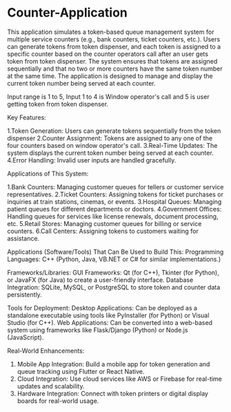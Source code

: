 # Counter-Application
This application simulates a token-based queue management system for multiple service counters (e.g., bank counters, ticket counters, etc.). Users can generate tokens from token dispenser, and each token is assigned to a specific counter based on the counter operators call after an user gets token from token dispenser. The system ensures that tokens are assigned sequentially and that no two or more counters have the same token number at the same time. The application is designed to manage and display the current token number being served at each counter.

Input range is 1 to 5, 
Input 1 to 4 is Window operator's call and 5 is user getting token from token dispenser.

Key Features:

1.Token Generation: Users can generate tokens sequentially from the token dispenser
2.Counter Assignment: Tokens are assigned to any one of the four counters based on window operator's call.
3.Real-Time Updates: The system displays the current token number being served at each counter.
4.Error Handling: Invalid user inputs are handled gracefully.

Applications of This System:

1.Bank Counters: Managing customer queues for tellers or customer service representatives.
2.Ticket Counters: Assigning tokens for ticket purchases or inquiries at train stations, cinemas, or events.
3.Hospital Queues: Managing patient queues for different departments or doctors.
4.Government Offices: Handling queues for services like license renewals, document processing, etc.
5.Retail Stores: Managing customer queues for billing or service counters.
6.Call Centers: Assigning tokens to customers waiting for assistance.

Applications (Software/Tools) That Can Be Used to Build This:
Programming Languages: C++ (Python, Java, VB.NET or C# for similar implementations.)

Frameworks/Libraries:
GUI Frameworks: Qt (for C++), Tkinter (for Python), or JavaFX (for Java) to create a user-friendly interface.
Database Integration: SQLite, MySQL, or PostgreSQL to store token and counter data persistently.

Tools for Deployment:
Desktop Applications: Can be deployed as a standalone executable using tools like PyInstaller (for Python) or Visual Studio (for C++).
Web Applications: Can be converted into a web-based system using frameworks like Flask/Django (Python) or Node.js (JavaScript).

Real-World Enhancements:
1. Mobile App Integration: Build a mobile app for token generation and queue tracking using Flutter or React Native.
2. Cloud Integration: Use cloud services like AWS or Firebase for real-time updates and scalability.
3. Hardware Integration: Connect with token printers or digital display boards for real-world usage.
